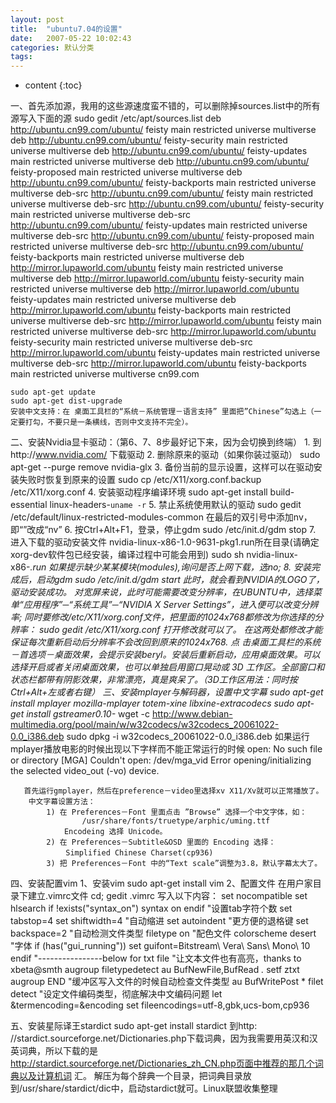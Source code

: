 ```yaml
---
layout: post
title:  "ubuntu7.04的设置"
date:   2007-05-22 10:02:43
categories: 默认分类
tags:
---
```


* content
{:toc}

一、首先添加源，我用的这些源速度蛮不错的，可以删除掉sources.list中的所有源写入下面的源
    sudo gedit /etc/apt/sources.list
                        deb http://ubuntu.cn99.com/ubuntu/ feisty main restricted universe multiverse 
deb http://ubuntu.cn99.com/ubuntu/ feisty-security main restricted universe multiverse 
deb http://ubuntu.cn99.com/ubuntu/ feisty-updates main restricted universe multiverse 
deb http://ubuntu.cn99.com/ubuntu/ feisty-proposed main restricted universe multiverse 
deb http://ubuntu.cn99.com/ubuntu/ feisty-backports main restricted universe multiverse 
deb-src http://ubuntu.cn99.com/ubuntu/ feisty main restricted universe multiverse 
deb-src http://ubuntu.cn99.com/ubuntu/ feisty-security main restricted universe multiverse 
deb-src http://ubuntu.cn99.com/ubuntu/ feisty-updates main restricted universe multiverse 
deb-src http://ubuntu.cn99.com/ubuntu/ feisty-proposed main restricted universe multiverse 
deb-src http://ubuntu.cn99.com/ubuntu/ feisty-backports main restricted universe multiverse
deb http://mirror.lupaworld.com/ubuntu feisty main restricted universe multiverse 
deb http://mirror.lupaworld.com/ubuntu feisty-security main restricted universe multiverse 
deb http://mirror.lupaworld.com/ubuntu feisty-updates main restricted universe multiverse 
deb http://mirror.lupaworld.com/ubuntu feisty-backports main restricted universe multiverse 
deb-src http://mirror.lupaworld.com/ubuntu feisty main restricted universe multiverse 
deb-src http://mirror.lupaworld.com/ubuntu feisty-security main restricted universe multiverse 
deb-src http://mirror.lupaworld.com/ubuntu feisty-updates main restricted universe multiverse 
deb-src http://mirror.lupaworld.com/ubuntu feisty-backports main restricted universe multiverse cn99.com
                         
    sudo apt-get update
    sudo apt-get dist-upgrade
    安装中文支持：在 桌面工具栏的“系统－系统管理－语言支持” 里面把”Chinese”勾选上（一定要打勾，不要只是一条横线，否则中文支持不完全）。
二、安装Nvidia显卡驱动：（第6、7、8步最好记下来，因为会切换到终端） 1. 到http://www.nvidia.com/ 下载驱动
2. 删除原来的驱动（如果你装过驱动）
sudo apt-get --purge remove nvidia-glx
3. 备份当前的显示设置，这样可以在驱动安装失败时恢复到原来的设置
sudo cp /etc/X11/xorg.conf.backup /etc/X11/xorg.conf
4. 安装驱动程序编译环境
sudo apt-get install build-essential linux-headers-`uname -r`
5. 禁止系统使用默认的驱动
sudo gedit /etc/default/linux-restricted-modules-common
在最后的双引号中添加nv，即“”改成“nv”
6. 按Ctrl+Alt+F1，登录，停止gdm
sudo /etc/init.d/gdm stop
7. 进入下载的驱动安装文件 nvidia-linux-x86-1.0-9631-pkg1.run所在目录(请确定xorg-dev软件包已经安装，编译过程中可能会用到)
sudo sh nvidia-linux-x86-*.run
如果提示缺少某某模块(modules),询问是否上网下载，选no;
8. 安装完成后，启动gdm
sudo /etc/init.d/gdm start
此时，就会看到NVIDIA的LOGO了，驱动安装成功。
对宽屏来说，此时可能需要改变分辨率，在UBUNTU中，选择菜单“应用程序”─“系统工具”─“NVIDIA X Server Settings”，进入便可以改变分辨率;
同时要修改/etc/X11/xorg.conf文件，把里面的1024x768都修改为你选择的分辨率：
sudo gedit /etc/X11/xorg.conf
打开修改就可以了。
在这两处都修改才能保证每次重新启动后分辨率不会改回到原来的1024x768.
点  击桌面工具栏的系统－首选项－桌面效果，会提示安装beryl。安装后重新启动，应用桌面效果。可以选择开启或者关闭桌面效果，也可以单独启用窗口晃动或  3D 工作区。全部窗口和状态栏都带有阴影效果，非常漂亮，真是爽呆了。（3D工作区用法：同时按Ctrl+Alt+左或者右键）
三、安装mplayer与解码器，设置中文字幕
        sudo apt-get install mplayer mozilla-mplayer totem-xine libxine-extracodecs
        sudo apt-get install gstreamer0.10-*
        wget -c http://www.debian-multimedia.org/pool/main/w/w32codecs/w32codecs_20061022-0.0_i386.deb
        sudo dpkg -i w32codecs_20061022-0.0_i386.deb
       如果运行mplayer播放电影的时候出现以下字样而不能正常运行的时候
                        open: No such file or directory
[MGA] Couldn't open: /dev/mga_vid
Error opening/initializing the selected video_out (-vo) device.
                         
       首先运行gmplayer，然后在preference－video里选择xv X11/Xv就可以正常播放了。
        中文字幕设置方法： 
            1) 在 Preferences－Font 里面点击 ”Browse” 选择一个中文字体，如：
                    /usr/share/fonts/truetype/arphic/uming.ttf
                Encodeing 选择 Unicode。
            2) 在 Preferences－Subtitle&OSD 里面的 Encoding 选择：
             　　Simplified Chinese Charset(cp936)
            3) 把 Preferences－Font 中的“Text scale”调整为3.8，默认字幕太大了。
四、安装配置vim
       1、安装vim
            sudo apt-get install vim
       2、配置文件
           在用户家目录下建立.vimrc文件
               cd; gedit .vimrc
          写入以下内容：
                        set nocompatible
set hlsearch
if !exists("syntax_on")
syntax on
endif
"设置tab字符个数
set tabstop=4
set shiftwidth=4
"自动缩进
set autoindent
"更方便的退格键
set backspace=2
"自动检测文件类型
filetype on
"配色文件
colorscheme desert
"字体
if (has("gui_running"))
set guifont=Bitstream\ Vera\ Sans\ Mono\ 10
endif
"----------------below for txt file
"让文本文件也有高亮，thanks to xbeta@smth
augroup filetypedetect
au BufNewFile,BufRead *.* setf ztxt
augroup END
"缓冲区写入文件的时候自动检查文件类型
au BufWritePost * filet detect
"设定文件编码类型，彻底解决中文编码问题
let &termencoding=&encoding
set fileencodings=utf-8,gbk,ucs-bom,cp936
                        
五、安装星际译王stardict
        sudo apt-get install stardict
        到http:  //stardict.sourceforge.net/Dictionaries.php下载词典，因为我需要用英汉和汉英词典，所以下载的是  http://stardict.sourceforge.net/Dictionaries_zh_CN.php页面中推荐的那几个词典以及计算机词  汇。
        解压为每个辞典一个目录，把词典目录放到/usr/share/stardict/dic中，启动stardict就可。Linux联盟收集整理
        
